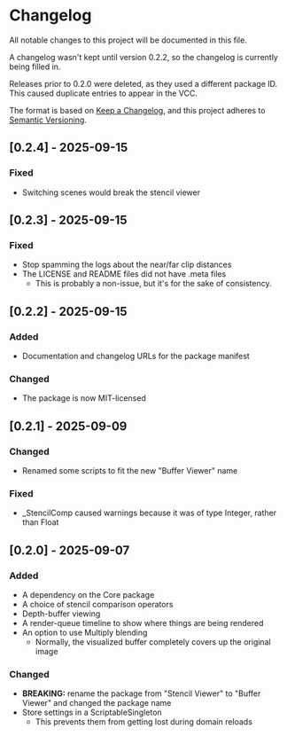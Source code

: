 # Changelog

All notable changes to this project will be documented in this file.

A changelog wasn't kept until version 0.2.2, so the changelog is currently being filled in.

Releases prior to 0.2.0 were deleted, as they used a different package ID. This caused duplicate entries to appear in the VCC.

The format is based on [Keep a Changelog](https://keepachangelog.com/en/1.1.0/),
and this project adheres to [Semantic Versioning](https://semver.org/spec/v2.0.0.html).

## [0.2.4] - 2025-09-15

### Fixed

- Switching scenes would break the stencil viewer

## [0.2.3] - 2025-09-15

### Fixed

- Stop spamming the logs about the near/far clip distances
- The LICENSE and README files did not have .meta files
  - This is probably a non-issue, but it's for the sake of consistency.

## [0.2.2] - 2025-09-15

### Added

- Documentation and changelog URLs for the package manifest

### Changed

- The package is now MIT-licensed

## [0.2.1] - 2025-09-09

### Changed

- Renamed some scripts to fit the new "Buffer Viewer" name

### Fixed

- _StencilComp caused warnings because it was of type Integer, rather than Float

## [0.2.0] - 2025-09-07

### Added

- A dependency on the Core package
- A choice of stencil comparison operators
- Depth-buffer viewing
- A render-queue timeline to show where things are being rendered
- An option to use Multiply blending
  - Normally, the visualized buffer completely covers up the original image

### Changed

- **BREAKING:** rename the package from "Stencil Viewer" to "Buffer Viewer" and changed the package name
- Store settings in a ScriptableSingleton
  - This prevents them from getting lost during domain reloads